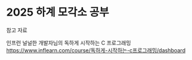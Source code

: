 # 2025 하계 모각소 공부

참고 자료  

인프런 널널한 개발자님의 독하게 시작하는 C 프로그래밍
https://www.inflearn.com/course/독하게-시작하는-c프로그래밍/dashboard
